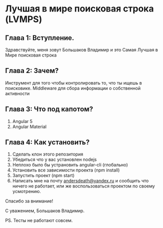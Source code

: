 # Лучшая в мире поисковая строка (LVMPS)

## Глава 1: Вступление.

Здравствуйте, меня зовут Большаков Владимир и это Самая Лучшая в Мире поисковая строка
## Глава 2: Зачем?

Инструмент для того чтобы контролировать то, что ты ищешь в поисковике. Middleware для сбора информации о собственной активности

## Глава 3: Что под капотом?

1. Angular 5
2. Angular Material

## Глава 4: Как установить?

1. Сделать клон этого репозитория
2. Убедиться что у вас установлен nodejs
3. Неплохо было бы устрановить angular-cli (глобально)
4. Установить все зависимости проекта (npm install)
5. Запустить проект (npm start)
6. Написать мне на почту andersdeath@yandex.ru и сообщить что ничего не работает, или же воспользоваться проектом по своему усмотрению.

Спасибо за внимание!

С уважением, Большаков Владимир.

PS. Тесты не работают совсем.
